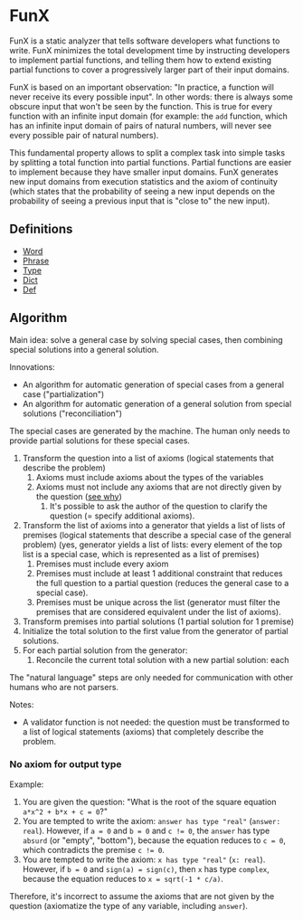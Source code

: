 # FunX

FunX is a static analyzer that tells software developers what functions to write. FunX minimizes the total development time by instructing developers to implement partial functions, and telling them how to extend existing partial functions to cover a progressively larger part of their input domains.

FunX is based on an important observation: "In practice, a function will never receive its every possible input". In other words: there is always some obscure input that won't be seen by the function. This is true for every function with an infinite input domain (for example: the `add` function, which has an infinite input domain of pairs of natural numbers, will never see every possible pair of natural numbers).

This fundamental property allows to split a complex task into simple tasks by splitting a total function into partial functions. Partial functions are easier to implement because they have smaller input domains. FunX generates new input domains from execution statistics and the axiom of continuity (which states that the probability of seeing a new input depends on the probability of seeing a previous input that is "close to" the new input).

## Definitions

* [Word](definitions/Word.md)
* [Phrase](definitions/Phrase.md)
* [Type](definitions/Type.md)
* [Dict](definitions/Dict.md)
* [Def](definitions/Def.md)

## Algorithm

Main idea: solve a general case by solving special cases, then combining special solutions into a general solution.

Innovations:

- An algorithm for automatic generation of special cases from a general case ("partialization")
- An algorithm for automatic generation of a general solution from special solutions ("reconciliation")

The special cases are generated by the machine. The human only needs to provide partial solutions for these special cases.

1. Transform the question into a list of axioms (logical statements that describe the problem)
    1. Axioms must include axioms about the types of the variables
    2. Axioms must not include any axioms that are not directly given by the question ([see why](#no-axiom-for-output-type))
        1. It's possible to ask the author of the question to clarify the question (= specify additional axioms).
2. Transform the list of axioms into a generator that yields a list of lists of premises (logical statements that describe a special case of the general problem) (yes, generator yields a list of lists: every element of the top list is a special case, which is represented as a list of premises)
    1. Premises must include every axiom
    2. Premises must include at least 1 additional constraint that reduces the full question to a partial question (reduces the general case to a special case).
    3. Premises must be unique across the list (generator must filter the premises that are considered equivalent under the list of axioms).
3. Transform premises into partial solutions (1 partial solution for 1 premise)
4. Initialize the total solution to the first value from the generator of partial solutions.
5. For each partial solution from the generator:
    1. Reconcile the current total solution with a new partial solution: each

The "natural language" steps are only needed for communication with other humans who are not parsers.

Notes:

* A validator function is not needed: the question must be transformed to a list of logical statements (axioms) that completely describe the problem.

### No axiom for output type

Example:
1. You are given the question: "What is the root of the square equation `a*x^2 + b*x + c = 0`?"
2. You are tempted to write the axiom: `answer has type "real"` (`answer: real`). However, if `a = 0` and `b = 0` and `c != 0`, the `answer` has type `absurd` (or "empty", "bottom"), because the equation reduces to `c = 0`, which contradicts the premise `c != 0`.
3. You are tempted to write the axiom: `x has type "real"` (`x: real`). However, if `b = 0` and `sign(a) = sign(c)`, then `x` has type `complex`, because the equation reduces to `x = sqrt(-1 * c/a)`.

Therefore, it's incorrect to assume the axioms that are not given by the question (axiomatize the type of any variable, including `answer`).
